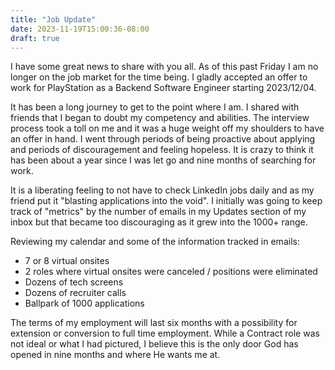 ```yaml
---
title: "Job Update"
date: 2023-11-19T15:00:36-08:00
draft: true
---
```


I have some great news to share with you all. As of this past Friday I am no longer on the job market for the time being. I gladly accepted an offer to work for PlayStation as a Backend Software Engineer starting 2023/12/04. 

It has been a long journey to get to the point where I am. I shared with friends that I began to doubt my competency and abilities. The interview process took a toll on me and it was a huge weight off my shoulders to have an offer in hand. I went through periods of being proactive about applying and periods of discouragement and feeling hopeless. It is crazy to think it has been about a year since I was let go and nine months of searching for work.

It is a liberating feeling to not have to check LinkedIn jobs daily and as my friend put it "blasting applications into the void". I initially was going to keep track of "metrics" by the number of emails in my Updates section of my inbox but that became too discouraging as it grew into the 1000+ range.

Reviewing my calendar and some of the information tracked in emails:
* 7 or 8 virtual onsites
* 2 roles where virtual onsites were canceled / positions were eliminated
* Dozens of tech screens
* Dozens of recruiter calls
* Ballpark of 1000 applications

The terms of my employment will last six months with a possibility for extension or conversion to full time employment. While a Contract role was not ideal or what I had pictured, I believe this is the only door God has opened in nine months and where He wants me at.